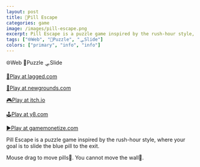 ```yaml
---
layout: post
title: 💊Pill Escape
categories: game
image: /images/pill-escape.png
excerpt: Pill Escape is a puzzle game inspired by the rush-hour style, where your goal is to slide the blue pill to the exit.
tags: ["🌐Web", "🧩Puzzle", "🛷Slide"]
colors: ["primary", "info", "info"]
---
```


<span class="badge badge-primary">🌐Web</span>
<span class="badge badge-info">🧩Puzzle</span>
<span class="badge badge-info">🛷Slide</span>

<a href="https://lagged.com/play/6096/" class="btn btn-primary btn-lg">🎯Play at lagged.com</a>

<a href="https://www.newgrounds.com/portal/view/862830" class="btn btn-primary btn-lg">🎨Play at newgrounds.com</a>

<a href="https://sublevelgames.itch.io/pill-escape" class="btn btn-primary btn-lg">🎮Play at itch.io</a>

<a href="https://y8.com/games/pill_escape" class="btn btn-primary btn-lg">🕹️Play at y8.com</a>

<a href="https://html5.gamemonetize.co/et97l2u6zn3g6jjr2c8azhcm1c95hx7b/" class="btn btn-primary btn-lg">▶️Play at gamemonetize.com</a>

Pill Escape is a puzzle game inspired by the rush-hour style, where your goal is to slide the blue pill to the exit.

Mouse drag to move pills💊.
You cannot move the wall🧱.
